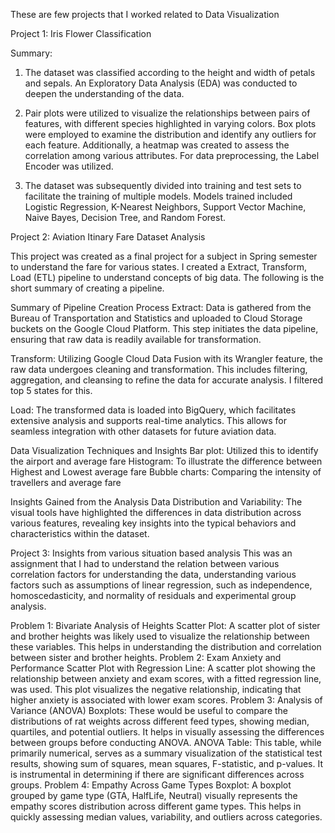 These are few projects that I worked related to Data Visualization


Project 1: Iris Flower Classification

Summary: 
1. The dataset was classified according to the height and width of petals and sepals. An Exploratory Data Analysis (EDA) was conducted to deepen the understanding of the data.
   
2. Pair plots were utilized to visualize the relationships between pairs of features, with different species highlighted in varying colors. Box plots were employed to examine the distribution and identify any outliers for each feature. Additionally, a heatmap was created to assess the correlation among various attributes. For data preprocessing, the Label Encoder was utilized.
   
3. The dataset was subsequently divided into training and test sets to facilitate the training of multiple models. Models trained included Logistic Regression, K-Nearest Neighbors, Support Vector Machine, Naive Bayes, Decision Tree, and Random Forest.


Project 2: Aviation Itinary Fare Dataset Analysis

This project was created as a final project for a subject in Spring semester to understand the fare for various states.
I created a Extract, Transform, Load (ETL) pipeline to understand concepts of big data. The following is the short summary of creating a pipeline. 

Summary of Pipeline Creation Process
Extract: Data is gathered from the Bureau of Transportation and Statistics and uploaded to Cloud Storage buckets on the Google Cloud Platform. This step initiates the data pipeline, ensuring that raw data is readily available for transformation.

Transform: Utilizing Google Cloud Data Fusion with its Wrangler feature, the raw data undergoes cleaning and transformation. This includes filtering, aggregation, and cleansing to refine the data for accurate analysis. I filtered top 5 states for this. 

Load: The transformed data is loaded into BigQuery, which facilitates extensive analysis and supports real-time analytics. This allows for seamless integration with other datasets for future aviation data. 

Data Visualization Techniques and Insights
Bar plot: Utilized this to identify the airport and average fare
Histogram: To illustrate the difference between Highest and Lowest average fare
Bubble charts: Comparing the intensity of travellers and average fare 

Insights Gained from the Analysis
Data Distribution and Variability: The visual tools have highlighted the differences in data distribution across various features, revealing key insights into the typical behaviors and characteristics within the dataset.


Project 3: Insights from various situation based analysis
This was an assignment that I had to understand the relation between various correlation factors for understanding the data, understanding various factors such as assumptions of linear regression, such as independence, homoscedasticity, and normality of residuals and experimental group analysis. 

Problem 1: Bivariate Analysis of Heights
Scatter Plot: A scatter plot of sister and brother heights was likely used to visualize the relationship between these variables. This helps in understanding the distribution and correlation between sister and brother heights.
Problem 2: Exam Anxiety and Performance
Scatter Plot with Regression Line: A scatter plot showing the relationship between anxiety and exam scores, with a fitted regression line, was used. This plot visualizes the negative relationship, indicating that higher anxiety is associated with lower exam scores.
Problem 3: Analysis of Variance (ANOVA)
Boxplots: These would be useful to compare the distributions of rat weights across different feed types, showing median, quartiles, and potential outliers. It helps in visually assessing the differences between groups before conducting ANOVA.
ANOVA Table: This table, while primarily numerical, serves as a summary visualization of the statistical test results, showing sum of squares, mean squares, F-statistic, and p-values. It is instrumental in determining if there are significant differences across groups.
Problem 4: Empathy Across Game Types
Boxplot: A boxplot grouped by game type (GTA, HalfLife, Neutral) visually represents the empathy scores distribution across different game types. This helps in quickly assessing median values, variability, and outliers across categories.


